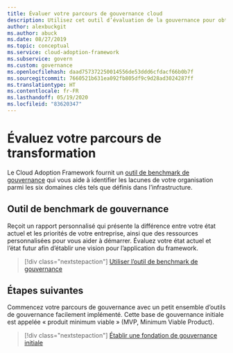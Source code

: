 ```yaml
---
title: Évaluer votre parcours de gouvernance cloud
description: Utilisez cet outil d’évaluation de la gouvernance pour obtenir un rapport personnalisé et des ressources sur mesure pour permettre à votre organisation de bien commencer avec la gouvernance cloud.
author: alexbuckgit
ms.author: abuck
ms.date: 08/27/2019
ms.topic: conceptual
ms.service: cloud-adoption-framework
ms.subservice: govern
ms.custom: governance
ms.openlocfilehash: daad757372250014556de53ddd6cfdacf66b0b7f
ms.sourcegitcommit: 7660521b631ea092fb805df9c9d28ad3024287ff
ms.translationtype: HT
ms.contentlocale: fr-FR
ms.lasthandoff: 05/19/2020
ms.locfileid: "83620347"
---
```

# <a name="assess-your-transformation-journey"></a>Évaluez votre parcours de transformation

Le Cloud Adoption Framework fournit un [outil de benchmark de gouvernance](https://cafbaseline.com) qui vous aide à identifier les lacunes de votre organisation parmi les six domaines clés tels que définis dans l’infrastructure.

## <a name="governance-benchmark-tool"></a>Outil de benchmark de gouvernance

Reçoit un rapport personnalisé qui présente la différence entre votre état actuel et les priorités de votre entreprise, ainsi que des ressources personnalisées pour vous aider à démarrer. Évaluez votre état actuel et l’état futur afin d’établir une vision pour l’application du framework.

> [!div class="nextstepaction"]
> [Utiliser l’outil de benchmark de gouvernance](https://cafbaseline.com)

## <a name="next-steps"></a>Étapes suivantes

Commencez votre parcours de gouvernance avec un petit ensemble d’outils de gouvernance facilement implémenté. Cette base de gouvernance initiale est appelée « produit minimum viable » (MVP, Minimum Viable Product).

> [!div class="nextstepaction"]
> [Établir une fondation de gouvernance initiale](./initial-foundation.md)
